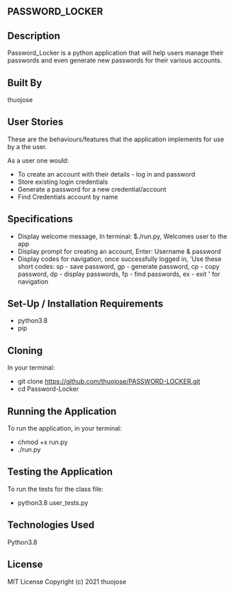 ## PASSWORD_LOCKER

## Description
Password_Locker is a python application that will help users manage their passwords and even generate new passwords for their various accounts.

## Built By 
thuojose

## User Stories
These are the behaviours/features that the application implements for use by a the user.

As a user one would:

* To create an account with their details - log in and password
* Store existing login credentials
* Generate a password for a new credential/account
* Find Credentials account by name

## Specifications

* Display welcome message, In terminal: $./run.py, Welcomes user to the app
* Display prompt for creating an account, Enter: Username & password
* Display codes for navigation, once successfully logged in, 'Use these short codes: sp - save password, gp - generate password, cp - copy password, dp - display passwords, fp - find passwords, ex - exit ' for navigation

## Set-Up / Installation Requirements

* python3.8
* pip

## Cloning

In your terminal:

  * git clone  https://github.com/thuojose/PASSWORD-LOCKER.git
  * cd Password-Locker

## Running the Application

To run the application, in your terminal:

  * chmod +x run.py
  * ./run.py

## Testing the Application
To run the tests for the class file:

* python3.8 user_tests.py

## Technologies Used
Python3.8
## License
MIT License
Copyright (c) 2021 thuojose
	


